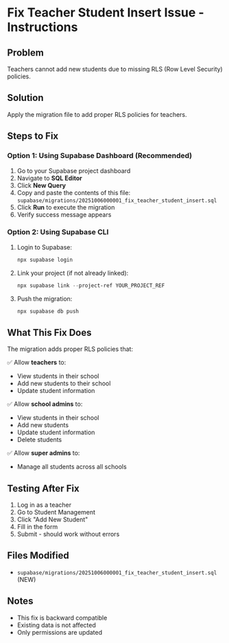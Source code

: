 # Fix Teacher Student Insert Issue - Instructions

## Problem
Teachers cannot add new students due to missing RLS (Row Level Security) policies.

## Solution
Apply the migration file to add proper RLS policies for teachers.

## Steps to Fix

### Option 1: Using Supabase Dashboard (Recommended)

1. Go to your Supabase project dashboard
2. Navigate to **SQL Editor**
3. Click **New Query**
4. Copy and paste the contents of this file:
   `supabase/migrations/20251006000001_fix_teacher_student_insert.sql`
5. Click **Run** to execute the migration
6. Verify success message appears

### Option 2: Using Supabase CLI

1. Login to Supabase:
   ```powershell
   npx supabase login
   ```

2. Link your project (if not already linked):
   ```powershell
   npx supabase link --project-ref YOUR_PROJECT_REF
   ```

3. Push the migration:
   ```powershell
   npx supabase db push
   ```

## What This Fix Does

The migration adds proper RLS policies that:

✅ Allow **teachers** to:
- View students in their school
- Add new students to their school  
- Update student information
  
✅ Allow **school admins** to:
- View students in their school
- Add new students
- Update student information
- Delete students

✅ Allow **super admins** to:
- Manage all students across all schools

## Testing After Fix

1. Log in as a teacher
2. Go to Student Management
3. Click "Add New Student"
4. Fill in the form
5. Submit - should work without errors

## Files Modified
- `supabase/migrations/20251006000001_fix_teacher_student_insert.sql` (NEW)

## Notes
- This fix is backward compatible
- Existing data is not affected
- Only permissions are updated
